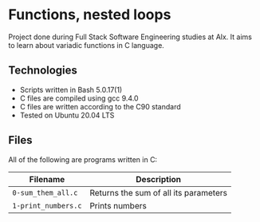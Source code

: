 # Functions, nested loops

Project done during Full Stack Software Engineering studies at Alx. It aims to learn about variadic functions in C language.

## Technologies
 
* Scripts written in Bash 5.0.17(1)
* C files are compiled using gcc 9.4.0
* C files are written according to the C90 standard
* Tested on Ubuntu 20.04 LTS

## Files

All of the following are programs written in C:

Filename | Description
--- | ---
`0-sum_them_all.c` | Returns the sum of all its parameters
`1-print_numbers.c` | Prints numbers
